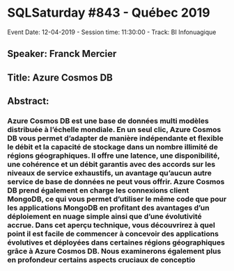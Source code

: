 # SQLSaturday #843 - Québec 2019
Event Date: 12-04-2019 - Session time: 11:30:00 - Track: BI  Infonuagique
## Speaker: Franck Mercier
## Title: Azure Cosmos DB
## Abstract:
### Azure Cosmos DB est une base de données multi modèles distribuée à l’échelle mondiale. En un seul clic, Azure Cosmos DB vous permet d’adapter de manière indépendante et flexible le débit et la capacité de stockage dans un nombre illimité de régions géographiques. Il offre une latence, une disponibilité, une cohérence et un débit garantis avec des accords sur les niveaux de service exhaustifs, un avantage qu’aucun autre service de base de données ne peut vous offrir. Azure Cosmos DB prend également en charge les connexions client MongoDB, ce qui vous permet d’utiliser le même code que pour les applications MongoDB en profitant des avantages d’un déploiement en nuage simple ainsi que d’une évolutivité accrue. Dans cet aperçu technique, vous découvrirez à quel point il est facile de commencer à concevoir des applications évolutives et déployées dans certaines régions géographiques grâce à Azure Cosmos DB. Nous examinerons également plus en profondeur certains aspects cruciaux de conceptio
